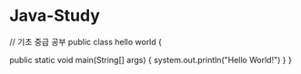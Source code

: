 # Java-Study
// 기초 중급 공부
public class hello world {

  public static void main(String[] args) {
    system.out.println("Hello World!")
  }
}
